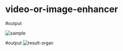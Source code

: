 # video-or-image-enhancer



#output


![sample](https://github.com/user-attachments/assets/797fff5b-2576-4536-b714-328ef3799650)



#output
![result-srgan](https://github.com/user-attachments/assets/e8eeeb05-c8f1-487a-9c11-e4fe457b1c1f)
